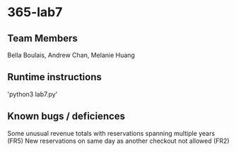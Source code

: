 # 365-lab7

## Team Members
Bella Boulais, Andrew Chan, Melanie Huang

## Runtime instructions
'python3 lab7.py'

## Known bugs / deficiences
Some unusual revenue totals with reservations spanning multiple years (FR5)
New reservations on same day as another checkout not allowed (FR2)